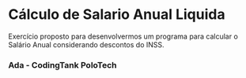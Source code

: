 # Cálculo de Salario Anual Liquida

Exercício proposto para desenvolvermos um programa para calcular o Salário Anual considerando descontos do INSS.

### Ada - CodingTank PoloTech
